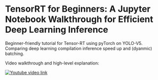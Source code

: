 # TensorRT for Beginners: A Jupyter Notebook Walkthrough for Efficient Deep Learning Inference

Beginner-friendly tutorial for Tensor-RT using pyTorch on YOLO-V5.
Comparing deep learning compilation inference speed up and (dyanmic) batching.

Video walkthrough and high-level explanation:

[![Youtube video link](https://img.youtube.com/vi/qAuRG0DBCNM/0.jpg)](https://youtu.be/qAuRG0DBCNM)
